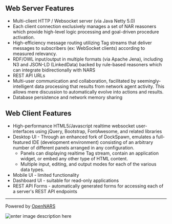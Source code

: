 Web Server Features
------------------
 - Multi-client HTTP / Websocket server (via Java Netty 5.0)
 - Each client connection exclusively manages a set of NAR reasoners which provide high-level logic processing and goal-driven procedure activation.
 - High-efficiency message routing utilizing Tag streams that deliver messages to subscribers (ex: WebSocket clients) according to measured relevancy.
 - RDF/OWL input/output in multiple formats (via Apache Jena), including N3 and JSON-LD (LinkedData) backed by rule-based reasoners which can integrate bidirectionally with NARS
 - REST API URLs
 - Multi-user communication and collaboration, facilitated by seemingly-intelligent data processing that results from network agent activity.  This allows mere discussion to automatically evolve into actions and results.
 - Database persistence and network memory sharing


Web Client Features
-------------------
 - High-performance HTML5/Javascript realtime websocket user-interfaces using jQuery, Bootstrap, FontAwesome, and related libraries
 - Desktop UI - Through an enhanced fork of DockSpawn, emulates a full-featured IDE (development environment) consisting of an arbitrary number of different panels arranged in any configuration.  
	 - Panels can displaying realtime Tag stream, contain an application widget, or embed any other type of HTML content.
	 - Multiple input, editing, and output modes for each of the various data types.
 - Mobile UI - limited functionality
 - Dashboard UI - suitable for read-only applications
 - REST API Forms - automatically generated forms for accessing each of a server's REST API endpoints


----------


Powered by [OpenNARS](https://github.com/opennars/opennars)

![enter image description here](https://raw.githubusercontent.com/opennars/opennars/master/OpenNARS.png)

